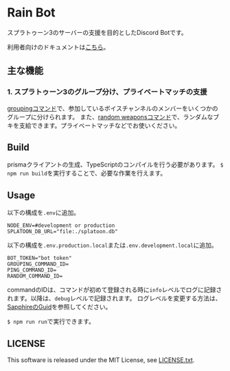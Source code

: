 # Rain Bot

スプラトゥーン3のサーバーの支援を目的としたDiscord Botです。

利用者向けのドキュメントは[こちら](./document/commands.md)。

## 主な機能

### 1. スプラトゥーン3のグループ分け、プライベートマッチの支援

[groupingコマンド](./document/commands.md/#grouping)で、参加しているボイスチャンネルのメンバーをいくつかのグループに分けられます。
また、[random weaponsコマンド](./document/commands.md/#random-weapon)で、ランダムなブキを支給できます。プライベートマッチなどでお使いください。

## Build

prismaクライアントの生成、TypeScriptのコンパイルを行う必要があります。
`$ npm run build`を実行することで、必要な作業を行えます。

## Usage

以下の構成を`.env`に追加。

```shell
NODE_ENV=#development or production
SPLATOON_DB_URL="file:./splatoon.db"
```

以下の構成を`.env.production.local`または`.env.development.local`に追加。

```shell
BOT_TOKEN="bot token"
GROUPING_COMMAND_ID=
PING_COMMAND_ID=
RANDOM_COMMAND_ID=
```

commandのIDは、コマンドが初めて登録される時に`info`レベルでログに記録されます。以降は、`debug`レベルで記録されます。
ログレベルを変更する方法は、[SapphireのGuid](https://www.sapphirejs.dev/docs/Guide/plugins/Logger/configuring-loglevel)を参照してください。

`$ npm run run`で実行できます。

## LICENSE

This software is released under the MIT License, see [LICENSE.txt](LICENSE.txt).
